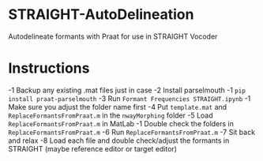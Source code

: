 # STRAIGHT-AutoDelineation
Autodelineate formants with Praat for use in STRAIGHT Vocoder

# Instructions

-1 Backup any existing .mat files just in case
-2 Install parselmouth
  -1 `pip install praat-parselmouth`
-3 Run `Formant Frequencies STRAIGHT.ipynb`
    -1 Make sure you adjust the folder name first
-4 Put `template.mat` and `ReplaceFormantsFromPraat.m` in the `nwayMorphing` folder
-5 Load `ReplaceFormantsFromPraat.m` in MatLab
    -1 Double check the folders in `ReplaceFormantsFromPraat.m`
-6 Run  `ReplaceFormantsFromPraat.m`
-7 Sit back and relax
-8 Load each file and double check/adjust the formants in STRAIGHT (maybe reference editor or target editor)
